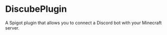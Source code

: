 # DiscubePlugin
A Spigot plugin that allows you to connect a Discord bot with your Minecraft server.
